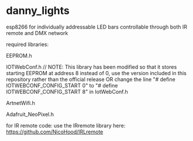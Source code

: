 # danny_lights
esp8266 for individually addressable LED bars controllable through both IR remote and DMX network

required libraries:

EEPROM.h

IOTWebConf.h // NOTE: This library has been modified so that it stores starting EEPROM at address 8 instead of 0, use the version included in this repository rather than the official release OR change the line "# define IOTWEBCONF_CONFIG_START 0" to "# define IOTWEBCONF_CONFIG_START 8" in IotWebConf.h

ArtnetWifi.h 

Adafruit_NeoPixel.h


for IR remote code: use the IRremote library here: https://github.com/NicoHood/IRLremote
